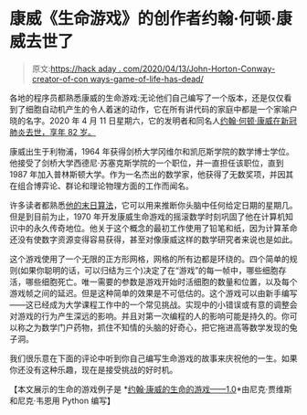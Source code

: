 # 康威《生命游戏》的创作者约翰·何顿·康威去世了

> 原文:[https://hack aday . com/2020/04/13/John-Horton-Conway-creator-of-con ways-game-of-life-has-dead/](https://hackaday.com/2020/04/13/john-horton-conway-creator-of-conways-game-of-life-has-died/)

各地的程序员都熟悉康威的生命游戏:无论他们自己编写了一个版本，还是仅仅看到了细胞自动机产生的令人着迷的动作，它在所有讲代码的家庭中都是一个家喻户晓的名字。2020 年 4 月 11 日星期六，它的发明者和同名人[约翰·何顿·康威在新冠肺炎去世，享年 82 岁。](https://www.math.princeton.edu/news/john-h-conway-1937-2020)

康威出生于利物浦，1964 年获得剑桥大学冈维尔和凯厄斯学院的数学博士学位。他接受了剑桥大学西德尼·苏塞克斯学院的一个职位，并一直担任该职位，直到 1987 年加入普林斯顿大学。作为一名杰出的数学家，他获得了无数奖项，并因其在组合博弈论、群论和理论物理方面的工作而闻名。

许多读者都熟悉[他的末日算法](https://en.wikipedia.org/wiki/Doomsday_rule)，它可以用来推断你头脑中任何给定日期的星期几。但是到目前为止，1970 年开发康威生命游戏的摇滚数学时刻巩固了他在计算机知识中的永久传奇地位。他关于这个概念的最初工作使用了铅笔和纸，因为计算革命还没有使数字资源变得容易获得，甚至对像康威这样的数学研究者来说也是如此。

这个游戏使用了一个无限的正方形网格，网格的所有边都是环绕的。四个简单的规则(如果你聪明的话，可以归结为三个)决定了在“游戏”的每一帧中，哪些细胞存活，哪些细胞死亡。唯一需要的参数是游戏开始时活细胞的数量和位置，以及每个游戏帧之间的延迟。但是这种简单的效果是不可低估的。这个游戏可以由新手编写——这已经成为大学课程工作中的一个常见挑战。实现中的小错误或有意的调整会对游戏的行为产生深远的影响。并且对第一次编程的人的影响可能是持久的。你可以称之为数学门户药物，抓住不知情的头脑的好奇心，把它拖进高等数学发现的兔子洞。

我们很乐意在下面的评论中听到你自己编写生命游戏的故事来庆祝他的一生。如果你还没有这种乐趣，现在是接受挑战的好时机。

【本文展示的生命的游戏例子是 *[约翰·康威的生命的游戏——1.0](https://www.pygame.org/project/2899/4734)*由尼克·贾维斯和尼克·韦恩用 Python 编写】